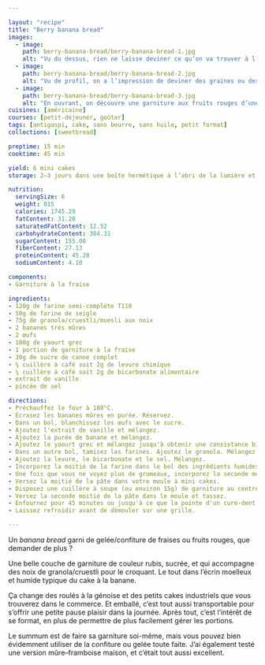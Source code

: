 ```yaml
---

layout: "recipe"
title: "Berry banana bread"
images:
  - image:
    path: berry-banana-bread/berry-banana-bread-1.jpg
    alt: "Vu du dessus, rien ne laisse deviner ce qu’on va trouver à l’intérieur, si ce n‘est une couleur dorée rosée caractéristique de la gelée ou confiture de fruits rouges. On aperçoit également quelques flocons d’avoine."
  - image:
    path: berry-banana-bread/berry-banana-bread-2.jpg
    alt: "Vu de profil, on a l’impression de deviner des graines ou des noix, avec des tâches dont il est difficile de dire à quoi elles sont dues."
  - image:
    path: berry-banana-bread/berry-banana-bread-3.jpg
    alt: "En ouvrant, on découvre une garniture aux fruits rouges d’une générosité assurée. La mie autour n’est pas mouillée pour autant, tout juste humide comme il faut."
cuisines: [américaine]
courses: [petit-déjeuner, goûter]
tags: [antigaspi, cake, sans beurre, sans huile, petit format]
collections: [sweetbread]

preptime: 15 min
cooktime: 45 min

yield: 6 mini cakes
storage: 2–3 jours dans une boîte hermétique à l’abri de la lumière et de la chaleur. 5 jours au frigo. 2 mois au congélateur.

nutrition:
  servingSize: 6
  weight: 815
  calories: 1745.29
  fatContent: 31.20
  saturatedFatContent: 12.52
  carbohydrateContent: 304.31
  sugarContent: 155.08
  fiberContent: 27.13
  proteinContent: 45.28
  sodiumContent: 4.10

components:
- Garniture à la fraise

ingredients:
- 120g de farine semi-complète T110
- 50g de farine de seigle
- 75g de granola/cruestli/muesli aux noix
- 2 bananes très mûres
- 2 œufs
- 100g de yaourt grec
- 1 portion de garniture à la fraise
- 30g de sucre de canne complet
- ¼ cuillère à café soit 2g de levure chimique
- ¼ cuillère à café soit 2g de bicarbonate alimentaire
- extrait de vanille
- pincée de sel

directions:
- Préchauffez le four à 180°C.
- Écrasez les bananes mûres en purée. Réservez.
- Dans un bol, blanchissez les œufs avec le sucre.
- Ajoutez l'extrait de vanille et mélangez. 
- Ajoutez la purée de banane et mélangez.
- Ajoutez le yaourt grec et mélangez jusqu'à obtenir une consistance bien homogène.
- Dans un autre bol, tamisez les farines. Ajoutez le granola. Mélangez.
- Ajoutez la levure, le bicarbonate et le sel. Mélangez. 
- Incorporez la moitié de la farine dans le bol des ingrédients humides à la maryse. 
- Une fois que vous ne voyez plus de grumeaux, incorporez la seconde moitié. Réservez.
- Versez la moitié de la pâte dans votre moule à mini cakes.
- Disposez une cuillère à soupe (ou environ 15g) de garniture au centre de la pâte.
- Versez la seconde moitié de la pâte dans le moule et tassez.
- Enfournez pour 45 minutes ou jusqu'à ce que la pointe d'un cure-dent ressorte sèche. 
- Laissez refroidir avant de démouler sur une grille.

---
```


Un <i lang="en">banana bread</i> garni de gelée/confiture de fraises ou fruits rouges, que demander de plus&nbsp;?

Une belle couche de garniture de couleur rubis, sucrée, et qui accompagne des noix de granola/cruestli pour le croquant. Le tout dans l’écrin moelleux et humide typique du cake à la banane. 

Ça change des roulés à la génoise et des petits cakes industriels que vous trouverez dans le commerce. Et emballé, c’est tout aussi transportable pour s’offrir une petite pause plaisir dans la journée. Après tout, c’est l’intérêt de se format, en plus de permettre de plus facilement gérer les portions.

Le summum est de faire sa garniture soi-même, mais vous pouvez bien évidemment utiliser de la confiture ou gelée toute faite. J’ai également testé une version mûre–framboise maison, et c’était tout aussi excellent.